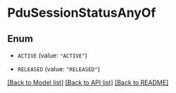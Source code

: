 # PduSessionStatusAnyOf

## Enum


* `ACTIVE` (value: `"ACTIVE"`)

* `RELEASED` (value: `"RELEASED"`)


[[Back to Model list]](../README.md#documentation-for-models) [[Back to API list]](../README.md#documentation-for-api-endpoints) [[Back to README]](../README.md)


